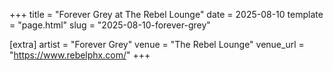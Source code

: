 +++
title = "Forever Grey at The Rebel Lounge"
date = 2025-08-10
template = "page.html"
slug = "2025-08-10-forever-grey"

[extra]
artist = "Forever Grey"
venue = "The Rebel Lounge"
venue_url = "https://www.rebelphx.com/"
+++
